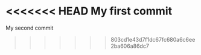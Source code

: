 <<<<<<< HEAD
My first commit
=======
My second commit
>>>>>>> 803cd1e43d7f1dc67fc680a6c6ee2ba606a86dc7
